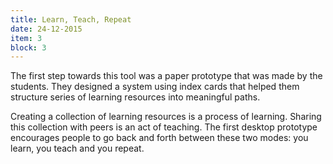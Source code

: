 ```yaml
---
title: Learn, Teach, Repeat
date: 24-12-2015
item: 3
block: 3
---
```

The first step towards this tool was a paper prototype that was made by the students. They designed a system using index cards that helped them structure series of learning resources into meaningful paths. 

Creating a collection of learning resources is a process of learning. Sharing this collection with peers is an act of teaching. The first desktop prototype encourages people to go back and forth between these two modes: you learn, you teach and you repeat.